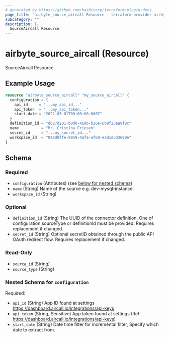 ```yaml
---
# generated by https://github.com/hashicorp/terraform-plugin-docs
page_title: "airbyte_source_aircall Resource - terraform-provider-airbyte"
subcategory: ""
description: |-
  SourceAircall Resource
---
```


# airbyte_source_aircall (Resource)

SourceAircall Resource

## Example Usage

```terraform
resource "airbyte_source_aircall" "my_source_aircall" {
  configuration = {
    api_id     = "...my_api_id..."
    api_token  = "...my_api_token..."
    start_date = "2022-03-01T00:00:00.000Z"
  }
  definition_id = "d627d201-b0d0-469b-b26e-6b9f25aa9f8c"
  name          = "Mr. Cristina Friesen"
  secret_id     = "...my_secret_id..."
  workspace_id  = "048d9ffe-8959-4afe-af69-ead1e5d3690e"
}
```

<!-- schema generated by tfplugindocs -->
## Schema

### Required

- `configuration` (Attributes) (see [below for nested schema](#nestedatt--configuration))
- `name` (String) Name of the source e.g. dev-mysql-instance.
- `workspace_id` (String)

### Optional

- `definition_id` (String) The UUID of the connector definition. One of configuration.sourceType or definitionId must be provided. Requires replacement if changed.
- `secret_id` (String) Optional secretID obtained through the public API OAuth redirect flow. Requires replacement if changed.

### Read-Only

- `source_id` (String)
- `source_type` (String)

<a id="nestedatt--configuration"></a>
### Nested Schema for `configuration`

Required:

- `api_id` (String) App ID found at settings https://dashboard.aircall.io/integrations/api-keys
- `api_token` (String, Sensitive) App token found at settings (Ref- https://dashboard.aircall.io/integrations/api-keys)
- `start_date` (String) Date time filter for incremental filter, Specify which date to extract from.


